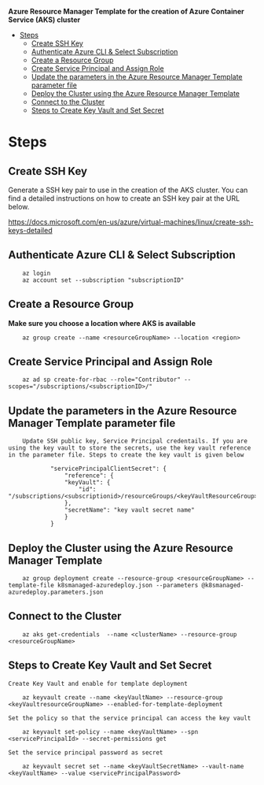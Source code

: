 **Azure Resource Manager Template for the creation of Azure Container Service (AKS) cluster**

- [Steps](#steps)
    - [Create SSH Key](#create-ssh-key)
    - [Authenticate Azure CLI & Select Subscription](#authenticate-azure-cli-select-subscription)
    - [Create a Resource Group](#create-a-resource-group)
    - [Create Service Principal and Assign Role](#create-service-principal-and-assign-role)
    - [Update the parameters in the Azure Resource Manager Template parameter file](#update-the-parameters-in-the-azure-resource-manager-template-parameter-file)
    - [Deploy the Cluster using the Azure Resource Manager Template](#deploy-the-cluster-using-the-azure-resource-manager-template)
    - [Connect to the Cluster](#connect-to-the-cluster)
    - [Steps to Create Key Vault and Set Secret](#steps-to-create-key-vault-and-set-secret)

# Steps

## Create SSH Key

Generate a SSH key pair to use in the creation of the AKS cluster. You can find a detailed instructions on how to create an SSH key pair at the URL below. 

https://docs.microsoft.com/en-us/azure/virtual-machines/linux/create-ssh-keys-detailed

## Authenticate Azure CLI & Select Subscription
        
        az login
        az account set --subscription "subscriptionID"

## Create a Resource Group 
**Make sure you choose a location where AKS is available**

        az group create --name <resourceGroupName> --location <region>

 ## Create Service Principal and Assign Role
        
        az ad sp create-for-rbac --role="Contributor" --scopes="/subscriptions/<subscriptionID>/"

 ## Update the parameters in the Azure Resource Manager Template parameter file
        
        Update SSH public key, Service Principal credentails. If you are using the key vault to store the secrets, use the key vault reference in the parameter file. Steps to create the key vault is given below
    
                "servicePrincipalClientSecret": {
                    "reference": {
                    "keyVault": {
                        "id": "/subscriptions/<subscriptionid>/resourceGroups/<keyVaultResourceGroup>/providers/Microsoft.KeyVault/vaults/<keyVaultName>"
                    },
                    "secretName": "key vault secret name"
                    }
                }

 

 ## Deploy the Cluster using the Azure Resource Manager Template
       
        az group deployment create --resource-group <resourceGroupName> --template-file k8smanaged-azuredeploy.json --parameters @k8smanaged-azuredeploy.parameters.json


## Connect to the Cluster
        
        az aks get-credentials  --name <clusterName> --resource-group <resourceGroupName>




## Steps to Create Key Vault and Set Secret
    
    Create Key Vault and enable for template deployment
    
        az keyvault create --name <keyVaultName> --resource-group <keyVaultresourceGroupName> --enabled-for-template-deployment

    Set the policy so that the service principal can access the key vault
        
        az keyvault set-policy --name <keyVaultName> --spn <servicePrincipalId> --secret-permissions get 

    Set the service principal password as secret
        
        az keyvault secret set --name <keyVaultSecretName> --vault-name <keyVaultName> --value <servicePrincipalPassword>



